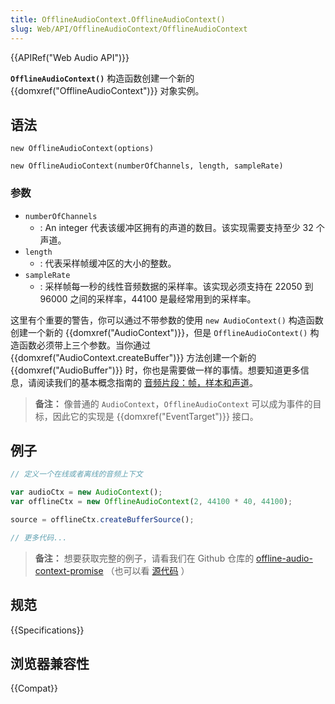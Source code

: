 ```yaml
---
title: OfflineAudioContext.OfflineAudioContext()
slug: Web/API/OfflineAudioContext/OfflineAudioContext
---
```


{{APIRef("Web Audio API")}}

**`OfflineAudioContext()`** 构造函数创建一个新的 {{domxref("OfflineAudioContext")}} 对象实例。

## 语法

```js-nolint
new OfflineAudioContext(options)

new OfflineAudioContext(numberOfChannels, length, sampleRate)
```

### 参数

- `numberOfChannels`
  - : An integer 代表该缓冲区拥有的声道的数目。该实现需要支持至少 32 个声道。
- `length`
  - : 代表采样帧缓冲区的大小的整数。
- `sampleRate`
  - : 采样帧每一秒的线性音频数据的采样率。该实现必须支持在 22050 到 96000 之间的采样率，44100 是最经常用到的采样率。

这里有个重要的警告，你可以通过不带参数的使用 `new AudioContext()` 构造函数创建一个新的 {{domxref("AudioContext")}}，但是 `OfflineAudioContext()` 构造函数必须带上三个参数。当你通过 {{domxref("AudioContext.createBuffer")}} 方法创建一个新的{{domxref("AudioBuffer")}} 时，你也是需要做一样的事情。想要知道更多信息，请阅读我们的基本概念指南的 [音频片段：帧，样本和声道](/zh-CN/docs/Web/API/Web_Audio_API/Basic_concepts_behind_Web_Audio_API#音频片段：帧，样本和声道)。

> **备注：** 像普通的 `AudioContext`，`OfflineAudioContext` 可以成为事件的目标，因此它的实现是 {{domxref("EventTarget")}} 接口。

## 例子

```js
// 定义一个在线或者离线的音频上下文

var audioCtx = new AudioContext();
var offlineCtx = new OfflineAudioContext(2, 44100 * 40, 44100);

source = offlineCtx.createBufferSource();

// 更多代码...
```

> **备注：** 想要获取完整的例子，请看我们在 Github 仓库的 [offline-audio-context-promise](http://mdn.github.io/offline-audio-context-promise/) （也可以看 [源代码](https://github.com/mdn/offline-audio-context-promise) ）

## 规范

{{Specifications}}

## 浏览器兼容性

{{Compat}}
